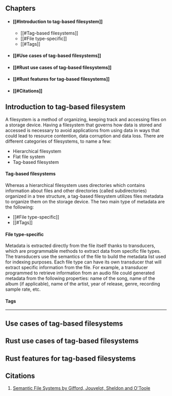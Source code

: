## Chapters
+ #### [[#Introduction to tag-based filesystem]]
	+ [[#Tag-based filesystems]]
	+ [[#File type-specific]]
	+ [[#Tags]]
+ #### [[#Use cases of tag-based filesystems]]
+ #### [[#Rust use cases of tag-based filesystems]]
+ #### [[#Rust features for tag-based filesystems]]
+ #### [[#Citations]]
## Introduction to tag-based filesystem
A filesystem is a method of organizing, keeping track and accessing files on a storage device. Having a filesystem that governs how data is stored and accessed is necessary to avoid applications from using data in ways that could lead to resource contention, data corruption and data loss. There are different categories of filesystems, to name a few:
- Hierarchical filesystem
- Flat file system
- Tag-based filesystem

#### Tag-based filesystems
Whereas a hierarchical filesystem uses directories which contains information about files and other directories (called subdirectories) organized in a tree structure, a tag-based filesystem utilizes files metadata to organize them on the storage device. The two main type of metadata are the following:
- [[#File type-specific]]
- [[#Tags]]

#### File type-specific
Metadata is extracted directly from the file itself thanks to transducers, which are programmable methods to extract data from specific file types. The transducers use the semantics of the file to build the metadata list used for indexing purposes. Each file type can have its own transducer that will extract specific information from the file. For example, a transducer programmed to retrieve information from an audio file could generated metadata from the following properties: name of the song, name of the album (if applicable), name of the artist, year of release, genre, recording sample rate, etc.

#### Tags

-----------------------------------
## Use cases of tag-based filesystems

## Rust use cases of tag-based filesystems

## Rust features for tag-based filesystems

## Citations
 1. [Semantic File Systems by Gifford, Jouvelot, Sheldon and O'Toole](https://web.mit.edu/6.826/www/notes/HO13.pdf) 